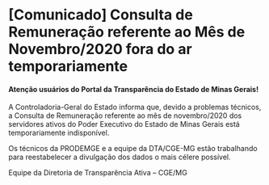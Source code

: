 
# [Comunicado] Consulta de Remuneração referente ao Mês de Novembro/2020 fora do ar temporariamente

#### Atenção usuários do Portal da Transparência do Estado de Minas Gerais! 

A Controladoria-Geral do Estado informa que, devido a problemas técnicos, a Consulta de Remuneração referente ao mês de novembro/2020 dos servidores ativos do Poder Executivo do Estado de Minas Gerais está temporariamente indisponível. 

Os técnicos da PRODEMGE e a equipe da DTA/CGE-MG estão trabalhando para reestabelecer a divulgação dos dados o mais célere possível.

Equipe da Diretoria de Transparência Ativa – CGE/MG



